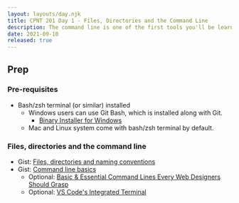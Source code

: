 ```yaml
---
layout: layouts/day.njk
title: CPNT 201 Day 1 - Files, Directories and the Command Line
description: The command line is one of the first tools you'll be learning as a dev. Your friends and family will think you're hacking the NSA when you're really just listing directory contents.
date: 2021-09-10
released: true
---
```


## Prep
### Pre-requisites
- Bash/zsh terminal (or similar) installed
  - Windows users can use Git Bash, which is installed along with Git.
      - [Binary Installer for Windows](https://git-scm.com/download/win)
  - Mac and Linux system come with bash/zsh terminal by default.

### Files, directories and the command line
- Gist: [Files, directories and naming conventions](https://gist.github.com/acidtone/d77059ec1851eff266339a3df70f6984)
- Gist: [Command line basics](https://gist.github.com/acidtone/316d2bd9cf59f841684dbd68ffc3ee95)
    - Optional: [Basic & Essential Command Lines Every Web Designers Should Grasp](https://www.hongkiat.com/blog/web-designers-essential-command-lines/)
    - Optional: [VS Code's Integrated Terminal](https://code.visualstudio.com/docs/editor/integrated-terminal) 